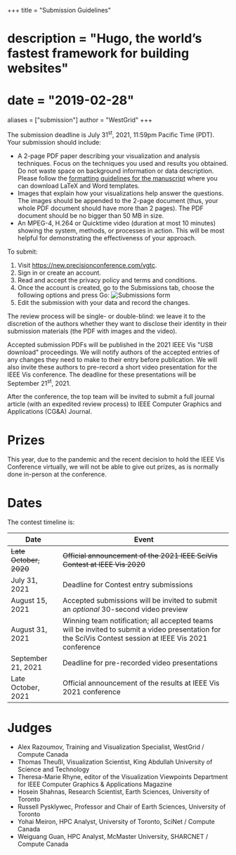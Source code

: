 +++
title = "Submission Guidelines"
# description = "Hugo, the world’s fastest framework for building websites"
# date = "2019-02-28"
aliases = ["submission"]
author = "WestGrid"
+++

<!-- We will post the submission guidelines in May 2021, as we get closer to July-31 submission deadline. -->


The submission deadline is July 31<sup>st</sup>, 2021, 11:59pm Pacific Time (PDT). Your submission should include:
<!-- We will open submissions in early May. -->

- A 2-page PDF paper describing your visualization and analysis techniques. Focus on the techniques you used and results
  you obtained. Do not waste space on background information or data description. Please follow the
  [formatting guidelines for the manuscript](https://kaust-vislab.github.io/SciVis2020/submission.html) where you can
  download LaTeX and Word templates.
- Images that explain how your visualizations help answer the questions. The images should be appended to the 2-page
  document (thus, your whole PDF document should have more than 2 pages). The PDF document should be no bigger than 50
  MB in size.
- An MPEG-4, H.264 or Quicktime video (duration at most 10 minutes) showing the system, methods, or processes in
  action. This will be most helpful for demonstrating the effectiveness of your approach.

<!-- The complete guidelines **will be posted shortly**. -->

To submit:

1. Visit https://new.precisionconference.com/vgtc.
1. Sign in or create an account.
1. Read and accept the privacy policy and terms and conditions.
1. Once the account is created, go to the Submissions tab, choose the following options and press Go:
![Submissions form](../images/submissions.png)
1. Edit the submission with your data and record the changes.

The review process will be single- or double-blind: we leave it to the discretion of the authors whether they want to
disclose their identity in their submission materials (the PDF with images and the video).





Accepted submission PDFs will be published in the 2021 IEEE Vis "USB download" proceedings. We will notify authors of
the accepted entries of any changes they need to make to their entry before publication. We will also invite these
authors to pre-record a short video presentation for the IEEE Vis conference. The deadline for these presentations will
be September 21<sup>st</sup>, 2021.

After the conference, the top team will be invited to submit a full journal article (with an expedited review process)
to IEEE Computer Graphics and Applications (CG&A) Journal.





# Prizes

This year, due to the pandemic and the recent decision to hold the IEEE Vis Conference virtually, we will not be able to
give out prizes, as is normally done in-person at the conference.




<!-- Compute Canada's previous *Visualize This!* prizes included 4K monitors and SSD drives. -->
<!-- Normally providing prizes to the winning team(s) -- one prize per team.  -->
<!-- All accepted submissions, subject to review, will be featured in the conference USB stick. -->
<!-- A poster at the conference for the winning entry. Depending on availability, other teams may be invited to submit a poster. -->






# Dates

<!-- We will be following the process of the last years. There might be slight changes but the plan is this: -->

The contest timeline is:

| Date | Event |
| -- | -- |
| ~~Late October, 2020~~ | ~~Official announcement of the 2021 IEEE SciVis Contest at IEEE Vis 2020~~ |
| July 31, 2021 | Deadline for Contest entry submissions|
| August 15, 2021 | Accepted submissions will be invited to submit an *optional* 30-second video preview |
| August 31, 2021 | Winning team notification; all accepted teams will be invited to submit a video presentation for the SciVis Contest session at IEEE Vis 2021 conference |
| September 21, 2021 | Deadline for pre-recorded video presentations |
| Late October, 2021 | Official announcement of the results at IEEE Vis 2021 conference |

<!-- - September 21, 2021 - Deadline for pre-recorded video presentations. -->






# Judges

<!-- Describe the jury and the review process. A typical jury consists of 6 reviewers: three domain scientists and three -->
<!-- people from vis (including AR). -->

<!-- Full list will be provided shortly. -->

- Alex Razoumov, Training and Visualization Specialist, WestGrid / Compute Canada
- Thomas Theußl, Visualization Scientist, King Abdullah University of Science and Technology
- Theresa-Marie Rhyne, editor of the Visualization Viewpoints Department for IEEE Computer Graphics & Applications
  Magazine <!-- , Associate Editor of IEEE Computing Now -->
- Hosein Shahnas, Research Scientist, Earth Sciences, University of Toronto
- Russell Pysklywec, Professor and Chair of Earth Sciences, University of Toronto
- Yohai Meiron, HPC Analyst, University of Toronto, SciNet / Compute Canada
- Weiguang Guan, HPC Analyst, McMaster University, SHARCNET / Compute Canada

<!-- Marcelo on the shortlist (volunteered to judge in June 2021) -->
<!-- some judges from https://kaust-vislab.github.io/SciVis2020/submission.html -->
<!-- Farhad Baratchi from ACEnet: Let me know if you need help with the contest ... always up for helping. -->
